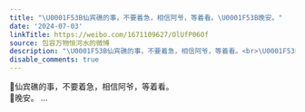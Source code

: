 ```yaml
---
title: "\U0001F53B仙宾礁的事，不要着急，相信阿爷，等着看。\U0001F53B晚安。"
date: '2024-07-03'
linkTitle: https://weibo.com/1671109627/OlUfP06Of
source: 包容万物恒河水的微博
description: "\U0001F53B仙宾礁的事，不要着急，相信阿爷，等着看。<br>\U0001F53B晚安。  ..."
disable_comments: true
---
```

🔻仙宾礁的事，不要着急，相信阿爷，等着看。<br>🔻晚安。  ...